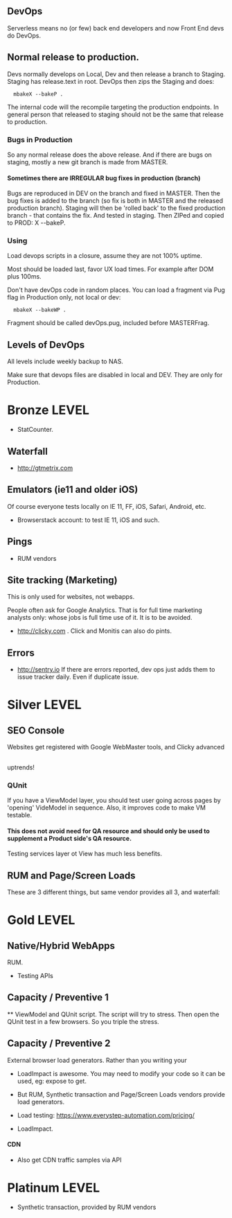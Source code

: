 ## DevOps

Serverless means no (or few) back end developers and now Front End devs do DevOps. 

## Normal release to production.

Devs normally develops on Local, Dev and then release a branch to Staging. Staging has release.text in root.
DevOps then zips the Staging and does:

      mbakeX --bakeP .

The internal code will the recompile targeting the production endpoints. In general person that released to staging should not be the same that release to production.

### Bugs in Production

So any normal release does the above release.
And if there are bugs on staging, mostly a new git branch is made from MASTER.

#### Sometimes there are IRREGULAR bug fixes in production (branch) 

Bugs are reproduced in DEV on the branch and fixed in MASTER. Then the bug fixes is added to the branch (so fix is both in MASTER and the released production branch). Staging will then be 'rolled back' to the fixed production branch - that contains the fix. And tested in staging.
Then ZIPed and copied to PROD: X --bakeP.


### Using
Load devops scripts in a closure, assume they are not 100% uptime.

Most should be loaded last, favor UX load times. For example after DOM plus 100ms.

Don't have devOps code in random places. 
 You can load a fragment via Pug flag in Production only, not local or dev:
 
 ```
   mbakeX --bakeWP .
 ```
 Fragment should be called devOps.pug, included before MASTERFrag.

## Levels of DevOps

All levels include weekly backup to NAS.

Make sure that devops files are disabled in local and DEV. They are only for Production. 

# Bronze LEVEL

- StatCounter.

## Waterfall

- http://gtmetrix.com


## Emulators (ie11 and older iOS)

Of course everyone tests locally on IE 11, FF, iOS, Safari, Android, etc.

- Browserstack account: to test IE 11, iOS and such.


## Pings

- RUM vendors

## Site tracking (Marketing)

This is only used for websites, not webapps.

People often ask for Google Analytics. That is for full time marketing analysts only: whose jobs is full time use of it. 
It is to be avoided.

- http://clicky.com . Click and Monitis can also do pints.

## Errors

- http://sentry.io
If there are errors reported, dev ops just adds them to issue tracker daily. Even if duplicate issue.


# Silver LEVEL

## SEO Console

Websites get registered with Google WebMaster tools, and Clicky advanced

##

uptrends!

### QUnit

If you have a ViewModel layer, you should test user going across pages by 'opening' VideModel in sequence. Also, it improves code to make VM testable.

#### This does not avoid need for QA resource and should only be used to supplement a Product side's QA resource.

Testing services layer ot View has much less benefits.


## RUM and Page/Screen Loads 

These are 3 different things, but same vendor provides all 3, and waterfall:



# Gold LEVEL

##  Native/Hybrid WebApps

 RUM.

- Testing APIs

## Capacity / Preventive 1

** ViewModel and QUnit script. The script will try to stress.
Then open the QUnit test in a few browsers. So you triple the stress.


## Capacity / Preventive 2

External browser load generators. Rather than you writing your 

- LoadImpact is awesome. You may need to modify your code so it can be used, eg: expose to get. 

- But RUM, Synthetic transaction and Page/Screen Loads vendors provide load generators.

- Load testing: https://www.everystep-automation.com/pricing/
- LoadImpact.

#### CDN
- Also get CDN traffic samples via API


# Platinum LEVEL

- Synthetic transaction, provided by RUM vendors




